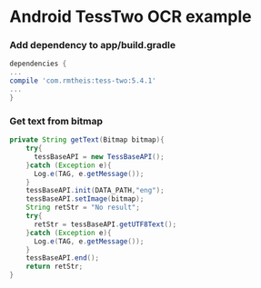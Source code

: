 <h1>Android TessTwo OCR example</h1>

<h3>Add dependency to app/build.gradle</h3>

```gradle
dependencies {
...
compile 'com.rmtheis:tess-two:5.4.1'
...
}
```

<h3>Get text from bitmap</h3>

```java
private String getText(Bitmap bitmap){
    try{
      tessBaseAPI = new TessBaseAPI();
    }catch (Exception e){
      Log.e(TAG, e.getMessage());
    }
    tessBaseAPI.init(DATA_PATH,"eng");
    tessBaseAPI.setImage(bitmap);
    String retStr = "No result";
    try{
      retStr = tessBaseAPI.getUTF8Text();
    }catch (Exception e){
      Log.e(TAG, e.getMessage());
    }
    tessBaseAPI.end();
    return retStr;
}
```
